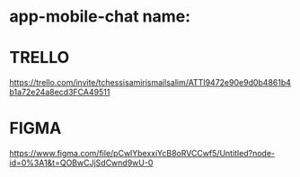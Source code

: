 # app-mobile-chat name: 

# TRELLO 

https://trello.com/invite/tchessisamirismailsalim/ATTI9472e90e9d0b4861b4b1a72e24a8ecd3FCA49511

# FIGMA 

https://www.figma.com/file/pCwlYbexxiYcB8oRVCCwf5/Untitled?node-id=0%3A1&t=QOBwCJjSdCwnd9wU-0

